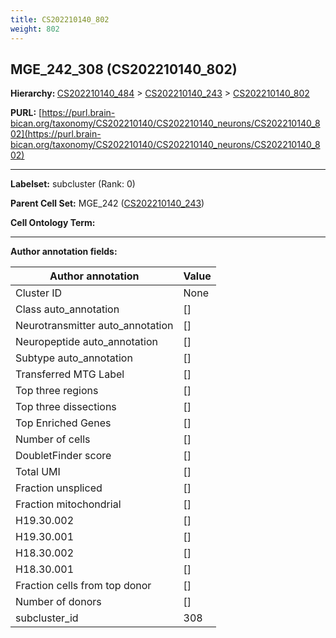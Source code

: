 ```yaml
---
title: CS202210140_802
weight: 802
---
```

## MGE_242_308 (CS202210140_802)
<b>Hierarchy: </b>
[CS202210140_484](../CS202210140_484) >
[CS202210140_243](../CS202210140_243) >
[CS202210140_802](../CS202210140_802)

**PURL:** [https://purl.brain-bican.org/taxonomy/CS202210140/CS202210140_neurons/CS202210140_802](https://purl.brain-bican.org/taxonomy/CS202210140/CS202210140_neurons/CS202210140_802)

---


**Labelset:** subcluster (Rank: 0)

**Parent Cell Set:** MGE_242 ([CS202210140_243](../CS202210140_243))



**Cell Ontology Term:** 

[MARKER GENES.]: #


---

[TRANSFERRED ANNOTATIONS.]: #


[AUTHOR ANNOTATION FIELDS.]: #


**Author annotation fields:**

| Author annotation | Value |
|-------------------|-------|
|Cluster ID|None|
|Class auto_annotation|[]|
|Neurotransmitter auto_annotation|[]|
|Neuropeptide auto_annotation|[]|
|Subtype auto_annotation|[]|
|Transferred MTG Label|[]|
|Top three regions|[]|
|Top three dissections|[]|
|Top Enriched Genes|[]|
|Number of cells|[]|
|DoubletFinder score|[]|
|Total UMI|[]|
|Fraction unspliced|[]|
|Fraction mitochondrial|[]|
|H19.30.002|[]|
|H19.30.001|[]|
|H18.30.002|[]|
|H18.30.001|[]|
|Fraction cells from top donor|[]|
|Number of donors|[]|
|subcluster_id|308|

